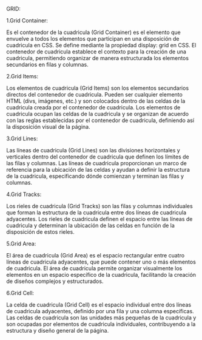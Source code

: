 GRID:

1.Grid Container:

Es el contenedor de la cuadricula (Grid Container) es el elemento que envuelve a todos los elementos que participan en una disposición de cuadricula en CSS. Se define mediante la propiedad display: grid en CSS.
El contenedor de cuadricula establece el contexto para la creación de una cuadricula, permitiendo organizar de manera estructurada los elementos secundarios en filas y columnas.

2.Grid Items:

Los elementos de cuadricula (Grid Items) son los elementos secundarios directos del contenedor de cuadricula. Pueden ser cualquier elemento HTML (divs, imágenes, etc.) y son colocados dentro de las celdas de la cuadricula creada por el contenedor de cuadricula.
Los elementos de cuadricula ocupan las celdas de la cuadricula y se organizan de acuerdo con las reglas establecidas por el contenedor de cuadricula, definiendo así la disposición visual de la página.

3.Grid Lines:

Las líneas de cuadricula (Grid Lines) son las divisiones horizontales y verticales dentro del contenedor de cuadricula que definen los límites de las filas y columnas.
Las líneas de cuadricula proporcionan un marco de referencia para la ubicación de las celdas y ayudan a definir la estructura de la cuadricula, especificando dónde comienzan y terminan las filas y columnas.

4.Grid Tracks:

Los rieles de cuadricula (Grid Tracks) son las filas y columnas individuales que forman la estructura de la cuadricula entre dos líneas de cuadricula adyacentes.
Los rieles de cuadricula definen el espacio entre las líneas de cuadricula y determinan la ubicación de las celdas en función de la disposición de estos rieles.

5.Grid Area:

El área de cuadricula (Grid Area) es el espacio rectangular entre cuatro líneas de cuadricula adyacentes, que puede contener uno o más elementos de cuadricula.
El área de cuadricula permite organizar visualmente los elementos en un espacio específico de la cuadricula, facilitando la creación de diseños complejos y estructurados.

6.Grid Cell:

La celda de cuadricula (Grid Cell) es el espacio individual entre dos líneas de cuadricula adyacentes, definido por una fila y una columna específicas.
Las celdas de cuadricula son las unidades más pequeñas de la cuadricula y son ocupadas por elementos de cuadricula individuales, contribuyendo a la estructura y diseño general de la página.





